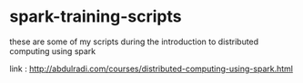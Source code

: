 # spark-training-scripts
these are some of my scripts during the introduction to distributed computing using spark

link : http://abdulradi.com/courses/distributed-computing-using-spark.html
